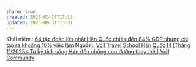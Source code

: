 ```yaml
---
share: true
created: 2025-03-27T17:13
updated: 2025-08-31T13:01
---
```

Khái niệm:: 
[64 tập đoàn lớn nhất Hàn Quốc chiến đến 84% GDP nhưng chỉ tạo ra khoảng 10% việc làm](./64%20t%E1%BA%ADp%20%C4%91o%C3%A0n%20l%E1%BB%9Bn%20nh%E1%BA%A5t%20H%C3%A0n%20Qu%E1%BB%91c%20chi%E1%BA%BFn%20%C4%91%E1%BA%BFn%2084%25%20GDP%20nh%C6%B0ng%20ch%E1%BB%89%20t%E1%BA%A1o%20ra%20kho%E1%BA%A3ng%2010%25%20vi%E1%BB%87c%20l%C3%A0m.md)
Nguồn:: [Vcil Travel School Hàn Quốc III (Tháng 11/2025): Từ kỳ tích sông Hán đến những con đường thay thế \| Vcil Community](https://www.vcil.community/event-details/vts-han-quoc-3)